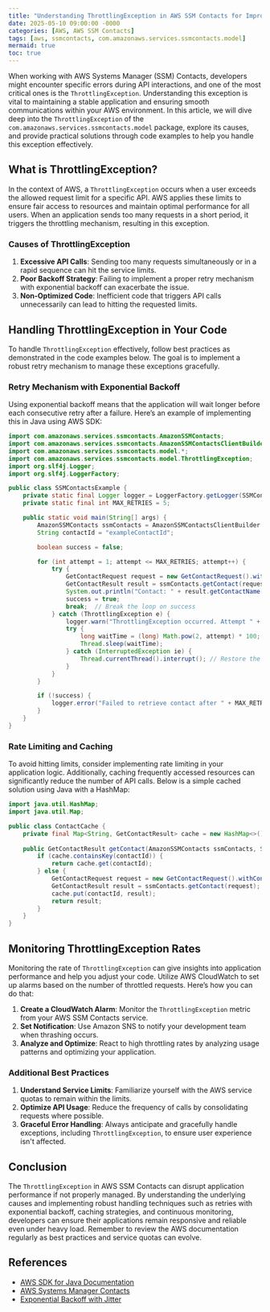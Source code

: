 ```yaml
---
title: "Understanding ThrottlingException in AWS SSM Contacts for Improved Application Stability"
date: 2025-05-10 09:00:00 -0000
categories: [AWS, AWS SSM Contacts]
tags: [aws, ssmcontacts, com.amazonaws.services.ssmcontacts.model]
mermaid: true
toc: true
---
```



When working with AWS Systems Manager (SSM) Contacts, developers might encounter specific errors during API interactions, and one of the most critical ones is the `ThrottlingException`. Understanding this exception is vital to maintaining a stable application and ensuring smooth communications within your AWS environment. In this article, we will dive deep into the `ThrottlingException` of the `com.amazonaws.services.ssmcontacts.model` package, explore its causes, and provide practical solutions through code examples to help you handle this exception effectively.

## What is ThrottlingException?

In the context of AWS, a `ThrottlingException` occurs when a user exceeds the allowed request limit for a specific API. AWS applies these limits to ensure fair access to resources and maintain optimal performance for all users. When an application sends too many requests in a short period, it triggers the throttling mechanism, resulting in this exception.

### Causes of ThrottlingException

1. **Excessive API Calls**: Sending too many requests simultaneously or in a rapid sequence can hit the service limits.
2. **Poor Backoff Strategy**: Failing to implement a proper retry mechanism with exponential backoff can exacerbate the issue.
3. **Non-Optimized Code**: Inefficient code that triggers API calls unnecessarily can lead to hitting the requested limits.

## Handling ThrottlingException in Your Code

To handle `ThrottlingException` effectively, follow best practices as demonstrated in the code examples below. The goal is to implement a robust retry mechanism to manage these exceptions gracefully.

### Retry Mechanism with Exponential Backoff

Using exponential backoff means that the application will wait longer before each consecutive retry after a failure. Here’s an example of implementing this in Java using AWS SDK:

```java
import com.amazonaws.services.ssmcontacts.AmazonSSMContacts;
import com.amazonaws.services.ssmcontacts.AmazonSSMContactsClientBuilder;
import com.amazonaws.services.ssmcontacts.model.*;
import com.amazonaws.services.ssmcontacts.model.ThrottlingException;
import org.slf4j.Logger;
import org.slf4j.LoggerFactory;

public class SSMContactsExample {
    private static final Logger logger = LoggerFactory.getLogger(SSMContactsExample.class);
    private static final int MAX_RETRIES = 5;

    public static void main(String[] args) {
        AmazonSSMContacts ssmContacts = AmazonSSMContactsClientBuilder.defaultClient();
        String contactId = "exampleContactId";

        boolean success = false;

        for (int attempt = 1; attempt <= MAX_RETRIES; attempt++) {
            try {
                GetContactRequest request = new GetContactRequest().withContactId(contactId);
                GetContactResult result = ssmContacts.getContact(request);
                System.out.println("Contact: " + result.getContactName());
                success = true;
                break;  // Break the loop on success
            } catch (ThrottlingException e) {
                logger.warn("ThrottlingException occurred. Attempt " + attempt + " of " + MAX_RETRIES);
                try {
                    long waitTime = (long) Math.pow(2, attempt) * 100; // Exponential backoff
                    Thread.sleep(waitTime);
                } catch (InterruptedException ie) {
                    Thread.currentThread().interrupt(); // Restore the interrupted state
                }
            }
        }

        if (!success) {
            logger.error("Failed to retrieve contact after " + MAX_RETRIES + " attempts.");
        }
    }
}
```

### Rate Limiting and Caching

To avoid hitting limits, consider implementing rate limiting in your application logic. Additionally, caching frequently accessed resources can significantly reduce the number of API calls. Below is a simple cached solution using Java with a HashMap:

```java
import java.util.HashMap;
import java.util.Map;

public class ContactCache {
    private final Map<String, GetContactResult> cache = new HashMap<>();
    
    public GetContactResult getContact(AmazonSSMContacts ssmContacts, String contactId) throws ThrottlingException {
        if (cache.containsKey(contactId)) {
            return cache.get(contactId);
        } else {
            GetContactRequest request = new GetContactRequest().withContactId(contactId);
            GetContactResult result = ssmContacts.getContact(request);
            cache.put(contactId, result);
            return result;
        }
    }
}
```

## Monitoring ThrottlingException Rates

Monitoring the rate of `ThrottlingException` can give insights into application performance and help you adjust your code. Utilize AWS CloudWatch to set up alarms based on the number of throttled requests. Here’s how you can do that:

1. **Create a CloudWatch Alarm**: Monitor the `ThrottlingException` metric from your AWS SSM Contacts service.
2. **Set Notification**: Use Amazon SNS to notify your development team when thrashing occurs.
3. **Analyze and Optimize**: React to high throttling rates by analyzing usage patterns and optimizing your application.

### Additional Best Practices

1. **Understand Service Limits**: Familiarize yourself with the AWS service quotas to remain within the limits.
2. **Optimize API Usage**: Reduce the frequency of calls by consolidating requests where possible.
3. **Graceful Error Handling**: Always anticipate and gracefully handle exceptions, including `ThrottlingException`, to ensure user experience isn't affected.

## Conclusion

The `ThrottlingException` in AWS SSM Contacts can disrupt application performance if not properly managed. By understanding the underlying causes and implementing robust handling techniques such as retries with exponential backoff, caching strategies, and continuous monitoring, developers can ensure their applications remain responsive and reliable even under heavy load. Remember to review the AWS documentation regularly as best practices and service quotas can evolve.

## References

- [AWS SDK for Java Documentation](https://docs.aws.amazon.com/sdk-for-java/latest/developer-guide/home.html)
- [AWS Systems Manager Contacts](https://docs.aws.amazon.com/systems-manager/latest/userguide/contacts.html)
- [Exponential Backoff with Jitter](https://aws.amazon.com/blogs/architecture/exponential-backoff-and-jitter/)